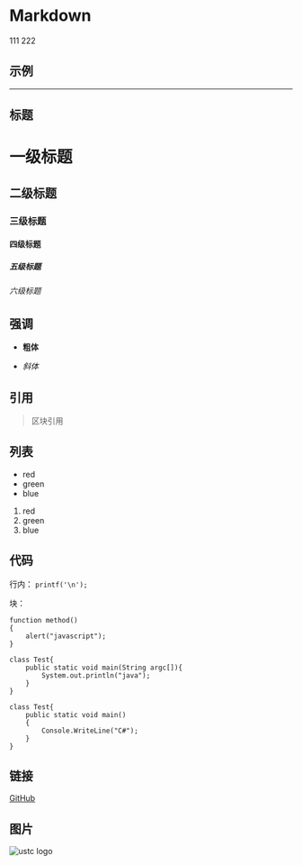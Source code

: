 #  Markdown
111
222

## 示例

---

## 标题

# 一级标题

## 二级标题

### 三级标题

#### 四级标题

##### 五级标题

###### 六级标题

## 强调

- **粗体**

- *斜体*

## 引用

> 区块引用

## 列表

- red
- green
- blue

1. red
2. green
3. blue

## 代码

行内： `printf('\n');`

块：

```
function method()
{
    alert("javascript");
}
```

```
class Test{
    public static void main(String argc[]){
        System.out.println("java");
    }
}
```

```
class Test{
    public static void main()
    {
        Console.WriteLine("C#");
    }
}
```

## 链接
[GitHub](https://github.com/) 

## 图片

![ustc logo](https://www.ustc.edu.cn/images/19/08/05/1bv2xhbf6r/img01.jpg "ustc")
